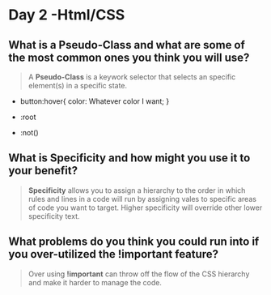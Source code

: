 # Day 2 -Html/CSS

## What is a Pseudo-Class and what are some of the most common ones you think you will use? 

> A **Pseudo-Class** is a keywork selector that selects an specific element(s) in a specific state. 

+ button:hover{
    color: Whatever color I want;
  }
+ :root

+ :not()

## What is Specificity and how might you use it to your benefit?

> **Specificity** allows you to assign a hierarchy to the order in which rules and lines in a code will run by assigning vales to specific areas of code you want to target. Higher specificity will override other lower specificity text.

## What problems do you think you could run into if you over-utilized the !important feature?

> Over using **!important** can throw off the flow of the CSS hierarchy and make it harder to manage the code.